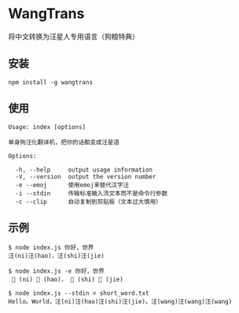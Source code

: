 # WangTrans
将中文转换为汪星人专用语言（狗粮特典）

## 安装
```shell
npm install -g wangtrans
```

## 使用

```
Usage: index [options]

单身狗汪化翻译机，把你的话都变成汪星语

Options:

  -h, --help     output usage information
  -V, --version  output the version number
  -e --emoj      使用emoj来替代汉字汪
  -i --stdin     传输标准输入流文本而不是命令行参数
  -c --clip      自动复制到剪贴板（文本过大慎用）
```

## 示例
```
$ node index.js 你好，世界
汪(ni)汪(hao)，汪(shi)汪(jie)

$ node index.js -e 你好，世界
 🐶 (ni) 🐶 (hao)， 🐶 (shi) 🐶 (jie)

$ node index.js --stdin < short_word.txt
Hello。World，汪(ni)汪(hao)汪(shi)汪(jie)。汪(wang)汪(wang)汪(wang)
```
